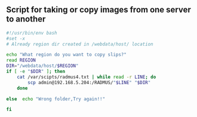 ## Script for taking or copy images from one server to another

```sh
#!/usr/bin/env bash
#set -x
# Already region dir created in /webdata/host/ location

echo "What region do you want to copy slips?"
read REGION
DIR="/webdata/host/$REGION"
if [ -e "$DIR" ]; then
    cat /var/scipts/radmus4.txt | while read -r LINE; do
        scp admin@192.168.5.204:/RADMUS/"$LINE" "$DIR"
    done

else  echo "Wrong folder,Try again!!"

fi

```
